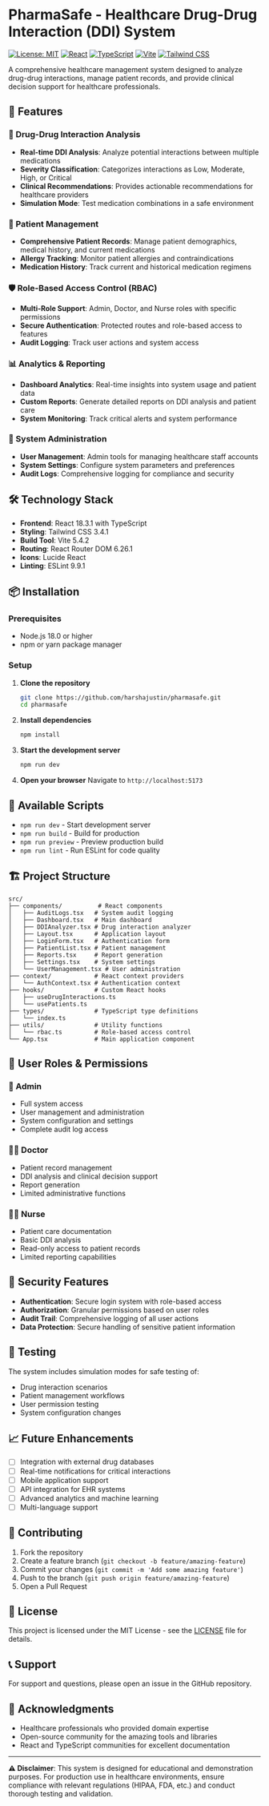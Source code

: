 # PharmaSafe - Healthcare Drug-Drug Interaction (DDI) System

[![License: MIT](https://img.shields.io/badge/License-MIT-yellow.svg)](https://opensource.org/licenses/MIT)
[![React](https://img.shields.io/badge/React-18.3.1-blue.svg)](https://reactjs.org/)
[![TypeScript](https://img.shields.io/badge/TypeScript-5.5.3-blue.svg)](https://www.typescriptlang.org/)
[![Vite](https://img.shields.io/badge/Vite-5.4.2-646CFF.svg)](https://vitejs.dev/)
[![Tailwind CSS](https://img.shields.io/badge/Tailwind%20CSS-3.4.1-38B2AC.svg)](https://tailwindcss.com/)

A comprehensive healthcare management system designed to analyze drug-drug interactions, manage patient records, and provide clinical decision support for healthcare professionals.

## 🚀 Features

### 🔬 Drug-Drug Interaction Analysis
- **Real-time DDI Analysis**: Analyze potential interactions between multiple medications
- **Severity Classification**: Categorizes interactions as Low, Moderate, High, or Critical
- **Clinical Recommendations**: Provides actionable recommendations for healthcare providers
- **Simulation Mode**: Test medication combinations in a safe environment

### 👥 Patient Management
- **Comprehensive Patient Records**: Manage patient demographics, medical history, and current medications
- **Allergy Tracking**: Monitor patient allergies and contraindications
- **Medication History**: Track current and historical medication regimens

### 🛡️ Role-Based Access Control (RBAC)
- **Multi-Role Support**: Admin, Doctor, and Nurse roles with specific permissions
- **Secure Authentication**: Protected routes and role-based access to features
- **Audit Logging**: Track user actions and system access

### 📊 Analytics & Reporting
- **Dashboard Analytics**: Real-time insights into system usage and patient data
- **Custom Reports**: Generate detailed reports on DDI analysis and patient care
- **System Monitoring**: Track critical alerts and system performance

### 🔧 System Administration
- **User Management**: Admin tools for managing healthcare staff accounts
- **System Settings**: Configure system parameters and preferences
- **Audit Logs**: Comprehensive logging for compliance and security

## 🛠️ Technology Stack

- **Frontend**: React 18.3.1 with TypeScript
- **Styling**: Tailwind CSS 3.4.1
- **Build Tool**: Vite 5.4.2
- **Routing**: React Router DOM 6.26.1
- **Icons**: Lucide React
- **Linting**: ESLint 9.9.1

## 📦 Installation

### Prerequisites
- Node.js 18.0 or higher
- npm or yarn package manager

### Setup

1. **Clone the repository**
   ```bash
   git clone https://github.com/harshajustin/pharmasafe.git
   cd pharmasafe
   ```

2. **Install dependencies**
   ```bash
   npm install
   ```

3. **Start the development server**
   ```bash
   npm run dev
   ```

4. **Open your browser**
   Navigate to `http://localhost:5173`

## 🚀 Available Scripts

- `npm run dev` - Start development server
- `npm run build` - Build for production
- `npm run preview` - Preview production build
- `npm run lint` - Run ESLint for code quality

## 🏗️ Project Structure

```
src/
├── components/          # React components
│   ├── AuditLogs.tsx   # System audit logging
│   ├── Dashboard.tsx   # Main dashboard
│   ├── DDIAnalyzer.tsx # Drug interaction analyzer
│   ├── Layout.tsx      # Application layout
│   ├── LoginForm.tsx   # Authentication form
│   ├── PatientList.tsx # Patient management
│   ├── Reports.tsx     # Report generation
│   ├── Settings.tsx    # System settings
│   └── UserManagement.tsx # User administration
├── context/            # React context providers
│   └── AuthContext.tsx # Authentication context
├── hooks/              # Custom React hooks
│   ├── useDrugInteractions.ts
│   └── usePatients.ts
├── types/              # TypeScript type definitions
│   └── index.ts
├── utils/              # Utility functions
│   └── rbac.ts         # Role-based access control
└── App.tsx             # Main application component
```

## 👤 User Roles & Permissions

### 🔑 Admin
- Full system access
- User management and administration
- System configuration and settings
- Complete audit log access

### 👨‍⚕️ Doctor
- Patient record management
- DDI analysis and clinical decision support
- Report generation
- Limited administrative functions

### 👩‍⚕️ Nurse
- Patient care documentation
- Basic DDI analysis
- Read-only access to patient records
- Limited reporting capabilities

## 🔐 Security Features

- **Authentication**: Secure login system with role-based access
- **Authorization**: Granular permissions based on user roles
- **Audit Trail**: Comprehensive logging of all user actions
- **Data Protection**: Secure handling of sensitive patient information

## 🧪 Testing

The system includes simulation modes for safe testing of:
- Drug interaction scenarios
- Patient management workflows
- User permission testing
- System configuration changes

## 📈 Future Enhancements

- [ ] Integration with external drug databases
- [ ] Real-time notifications for critical interactions
- [ ] Mobile application support
- [ ] API integration for EHR systems
- [ ] Advanced analytics and machine learning
- [ ] Multi-language support

## 🤝 Contributing

1. Fork the repository
2. Create a feature branch (`git checkout -b feature/amazing-feature`)
3. Commit your changes (`git commit -m 'Add some amazing feature'`)
4. Push to the branch (`git push origin feature/amazing-feature`)
5. Open a Pull Request

## 📄 License

This project is licensed under the MIT License - see the [LICENSE](LICENSE) file for details.

## 📞 Support

For support and questions, please open an issue in the GitHub repository.

## 🙏 Acknowledgments

- Healthcare professionals who provided domain expertise
- Open-source community for the amazing tools and libraries
- React and TypeScript communities for excellent documentation

---

**⚠️ Disclaimer**: This system is designed for educational and demonstration purposes. For production use in healthcare environments, ensure compliance with relevant regulations (HIPAA, FDA, etc.) and conduct thorough testing and validation.
